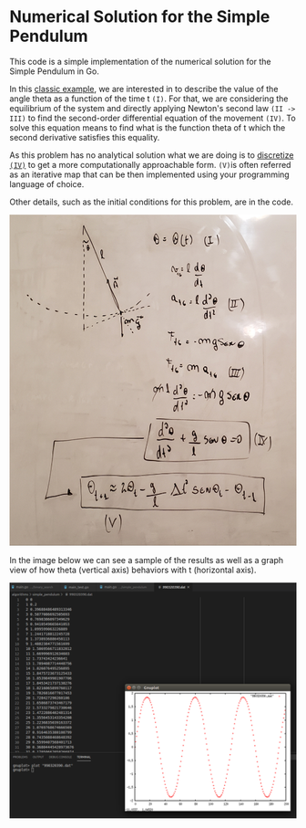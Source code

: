 # Numerical Solution for the Simple Pendulum

This code is a simple implementation of the numerical solution for the Simple
Pendulum in Go.

In this [classic example](https://en.wikipedia.org/wiki/Pendulum_(mathematics)#Simple_gravity_pendulum), we are interested in to describe the value of the 
angle theta as a function of the time t `(I)`. For that, we are considering the 
equilibrium of the system and directly applying Newton's second law `(II -> III)`
to find the second-order differential equation of the movement `(IV)`. To solve 
this equation means to find what is the function theta of t which the second 
derivative satisfies this equality.

As this problem has no analytical solution what we are doing is to [discretize `(IV)`](https://en.wikipedia.org/wiki/Numerical_methods_for_ordinary_differential_equations#Numerical_solutions_to_second-order_one-dimensional_boundary_value_problems)
to get a more computationally approachable form. `(V)`is often referred as an 
iterative map that can be then implemented using your programming language of choice.

Other details, such as the initial conditions for this problem, are in the code.

![](./20200205_220012.jpg)

In the image below we can see a sample of the results as well as a graph view of
how theta (vertical axis) behaviors with t (horizontal axis).

![](./Selection_660.png)